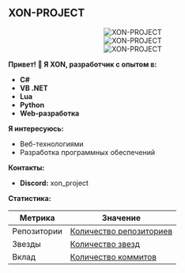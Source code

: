 ## XON-PROJECT

<div align="center">
  <img src="https://komarev.com/ghpvc/?username=XON-PROJECT&label=Profile%20views&color=0e75b6&style=flat" alt="XON-PROJECT" />
</div>

<div align="center">
  <img src="https://github-readme-stats.vercel.app/api?username=XON-PROJECT&show_icons=true&theme=tokyonight&count_private=true" alt="XON-PROJECT" />
</div>

<div align="center">
  <img src="https://github-readme-stats.vercel.app/api/top-langs/?username=XON-PROJECT&layout=compact&langs_count=5&theme=tokyonight" alt="XON-PROJECT" />
</div>

**Привет! 👋 Я XON, разработчик с опытом в:**

- **C#**
- **VB .NET**
- **Lua**
- **Python**
- **Web-разработка**

**Я интересуюсь:**

- Веб-технологиями
- Разработка программных обеспечений

**Контакты:**

- **Discord:** xon_project

**Статистика:**

|  **Метрика**  | **Значение** |
|---|---|
| Репозитории | [Количество репозиториев](https://github.com/XON-PROJECT?tab=repositories) |
| Звезды | [Количество звезд](https://github.com/XON-PROJECT?tab=stars) |
| Вклад | [Количество коммитов](https://github.com/XON-PROJECT?tab=overview) |
